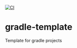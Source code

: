 [![CI](https://github.com/jparera/gradle-template/actions/workflows/ci.yml/badge.svg)](https://github.com/jparera/gradle-template/actions/workflows/ci.yml)

# gradle-template
Template for gradle projects
